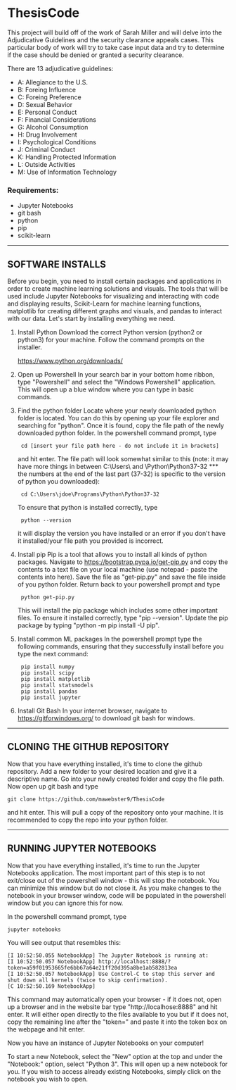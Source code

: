 # ThesisCode
This project will build off of the work of Sarah Miller and will delve into the Adjudicative Guidelines and the security clearance appeals cases. This particular body of work will try to take case input data and try to determine if the case should be denied or granted a security clearance.

There are 13 adjudicative guidelines:
* A: Allegiance to the U.S.
* B: Foreing Influence
* C: Foreing Preference
* D: Sexual Behavior
* E: Personal Conduct
* F: Financial Considerations
* G: Alcohol Consumption
* H: Drug Involvement
* I: Psychological Conditions
* J: Criminal Conduct
* K: Handling Protected Information
* L: Outside Activities
* M: Use of Information Technology


### Requirements:
* Jupyter Notebooks
* git bash
* python
* pip
* scikit-learn

------------------------------------------------------------
SOFTWARE INSTALLS
------------------------------------------------------------
Before you begin, you need to install certain packages and applications in order to create machine learning solutions and visuals. The tools that will be used include Jupyter Notebooks for visualizing and interacting with code and displaying results, Scikit-Learn for machine learning functions, matplotlib for creating different graphs and visuals, and pandas to interact with our data. Let's start by installing everything we need.

1. Install Python
	Download the correct Python version (python2 or python3) for your machine. Follow the command prompts on the installer.

	https://www.python.org/downloads/

2. Open up Powershell
	In your search bar in your bottom home ribbon, type "Powershell" and select the "Windows Powershell" application. This will open up a blue window where you can type in basic commands.

3. Find the python folder
	Locate where your newly downloaded python folder is located. You can do this by opening up your file explorer and searching for "python". Once it is found, copy the file path of the newly downloaded python folder. 
	In the powershell command prompt, type 

		cd [insert your file path here - do not include it in brackets]

	and hit enter. The file path will look somewhat similar to this (note: it may have more things in between C:\Users\ and \Python\Python37-32   ***   the numbers at the end of the last part (37-32) is specific to the version of python you downloaded):

		cd C:\Users\jdoe\Programs\Python\Python37-32

	To ensure that python is installed correctly, type 

		python --version

	it will display the version you have installed or an error if you don't have it installed/your file path you provided is incorrect.

4. Install pip
	Pip is a tool that allows you to install all kinds of python packages.
	Navigate to https://bootstrap.pypa.io/get-pip.py and copy the contents to a text file on your local machine (use notepad - paste the contents into here). Save the file as "get-pip.py" and save the file inside of you python folder. Return back to your powershell prompt and type 

		python get-pip.py

	This will install the pip package which includes some other important files. To ensure it installed correctly, type "pip --version". Update the pip package by typing "python -m pip install -U pip".

5. Install common ML packages
	In the powershell prompt type the following commands, ensuring that they successfully install before you type the next command:
		
		pip install numpy
		pip install scipy
		pip install matplotlib
		pip install statsmodels
		pip install pandas
		pip install jupyter

6. Install Git Bash
	In your internet browser, navigate to https://gitforwindows.org/ to download git bash for windows.



------------------------------------------------------------
CLONING THE GITHUB REPOSITORY
------------------------------------------------------------
Now that you have everything installed, it's time to clone the github repository. Add a new folder to your desired location and give it a descriptive name. Go into your newly created folder and copy the file path. Now open up git bash and type 

	git clone https://github.com/mawebster9/ThesisCode

and hit enter. This will pull a copy of the repository onto your machine. It is recommended to copy the repo into your python folder.



------------------------------------------------------------
RUNNING JUPYTER NOTEBOOKS
------------------------------------------------------------
Now that you have everything installed, it's time to run the Jupyter Notebooks application. The most important part of this step is to not exit/close out of the powershell window - this will stop the notebook. You can minimize this window but do not close it. As you make changes to the notebook in your browser window, code will be populated in the powershell window but you can ignore this for now.

In the powershell command prompt, type 

	jupyter notebooks

You will see output that resembles this:

	[I 10:52:50.055 NotebookApp] The Jupyter Notebook is running at:
	[I 10:52:50.057 NotebookApp] http://localhost:8888/?token=a59f01953665fe6bb67a64e21ff20d395a8be1ab582813ea
	[I 10:52:50.057 NotebookApp] Use Control-C to stop this server and shut down all kernels (twice to skip confirmation).
	[C 10:52:50.169 NotebookApp]

This command may automatically open your browser - if it does not, open up a browser and in the website bar type "http://localhose:8888" and hit enter. It will either open directly to the files available to you but if it does not, copy the remaining line after the "token=" and paste it into the token box on the webpage and hit enter.

Now you have an instance of Jupyter Notebooks on your computer!

To start a new Notebook, select the "New" option at the top and under the "Notebook:" option, select "Python 3". This will open up a new notebook for you. If you wish to access already existing Notebooks, simply click on the notebook you wish to open.


